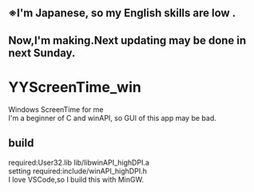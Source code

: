 ## ※I'm Japanese, so my English skills are low .  
## Now,I'm making.Next updating may be done in next Sunday.  
  
# YYScreenTime_win  
Windows ScreenTime for me  
I'm a beginner of C and winAPI, so GUI of this app may be bad.    
  
## build  
required:User32.lib lib/libwinAPI_highDPI.a  
setting required:include/winAPI_highDPI.h  
I love VSCode,so I build this with MinGW.   
